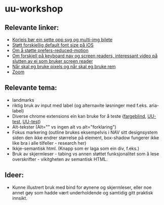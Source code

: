 # uu-workshop


## Relevante linker:

- [Korleis bør ein sette opp svg og multi-img bilete](https://developer.mozilla.org/en-US/docs/Web/Accessibility/ARIA/Roles/img_role)
- [Støtt forskjellig default font size på iOS](https://dev.to/colingourlay/how-to-support-apple-s-dynamic-text-in-your-web-content-with-css-40c0)
- [Om å støtte prefers-reduced-motion](https://www.smashingmagazine.com/2021/10/respecting-users-motion-preferences/)
- [Om forskjell på keyboard nav og screen readers, interessant video på slutten av ei som bruker screen reader](https://tink.uk/the-difference-between-keyboard-and-screen-reader-navigation/)
- [Når skal eg bruke pixels og når skal eg bruke rem](https://www.joshwcomeau.com/css/surprising-truth-about-pixels-and-accessibility/)
- [Zoom](https://www.w3.org/WAI/WCAG21/Understanding/reflow.html)



## Relevante tema:
- landmarks
- riktig bruk av input med label (og alternavite løsninger med f.eks. aria-label)
- Diverse chrome extensions ein kan bruke for å teste ([fargeblind](https://chrome.google.com/webstore/detail/colorblindly/floniaahmccleoclneebhhmnjgdfijgg?hl=en), [UU-test](https://chrome.google.com/webstore/detail/wave-evaluation-tool/jbbplnpkjmmeebjpijfedlgcdilocofh), [UU-test](https://chrome.google.com/webstore/detail/siteimprove-accessibility/djcglbmbegflehmbfleechkjhmedcopn?hl=en))
- Alt-tekster (Alt="" vs ingen alt vs alt="forklaring")
- Fokus markering (outline brukes eksempelvis i NAV sitt designsystem siden den ikke endrer størrelse på element, box-shadow fungerer ikke like bra i alle tilfeller - research her)
- Ikkje-semantisk html. (Knapp som er laga som ein div, f.eks.)
- Bruk av skjermleser - tabing vs annen støttet funksjonalitet som å lese overskrifter - vikitgheten av semantisk HTML.

## Ideer:
- Kunne illustrert bruk med bind for øynene og skjermleser, eller noe annet gøy som hadde vært underholdende og samtidig gitt praktisk innsikt.

